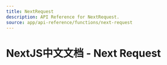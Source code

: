 ```yaml
---
title: NextRequest
description: API Reference for NextRequest.
source: app/api-reference/functions/next-request
---
```


# NextJS中文文档 - Next Request
